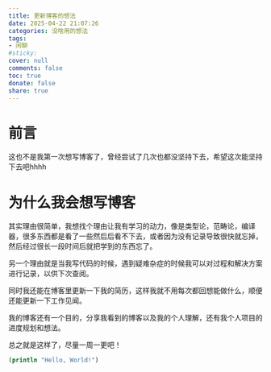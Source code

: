 ```yaml
---
title: 更新博客的想法
date: 2025-04-22 21:07:26
categories: 没啥用的想法
tags: 
- 闲聊
#sticky:
cover: null
comments: false
toc: true
donate: false
share: true
---
```


# 前言

这也不是我第一次想写博客了，曾经尝试了几次也都没坚持下去，希望这次能坚持下去吧hhhh

# 为什么我会想写博客

其实理由很简单，我想找个理由让我有学习的动力，像是类型论，范畴论，编译器，很多东西都是看了一些然后后看不下去，或者因为没有记录导致很快就忘掉，然后经过很长一段时间后就把学到的东西忘了。

另一个理由就是当我写代码的时候，遇到疑难杂症的时候我可以对过程和解决方案进行记录，以供下次查阅。

同时我还能在博客里更新一下我的简历，这样我就不用每次都回想能做什么，顺便还能更新一下工作见闻。

我的博客还有一个目的，分享我看到的博客以及我的个人理解，还有我个人项目的进度规划和想法。

总之就是这样了，尽量一周一更吧！

``` clojure
(println "Hello, World!")
```